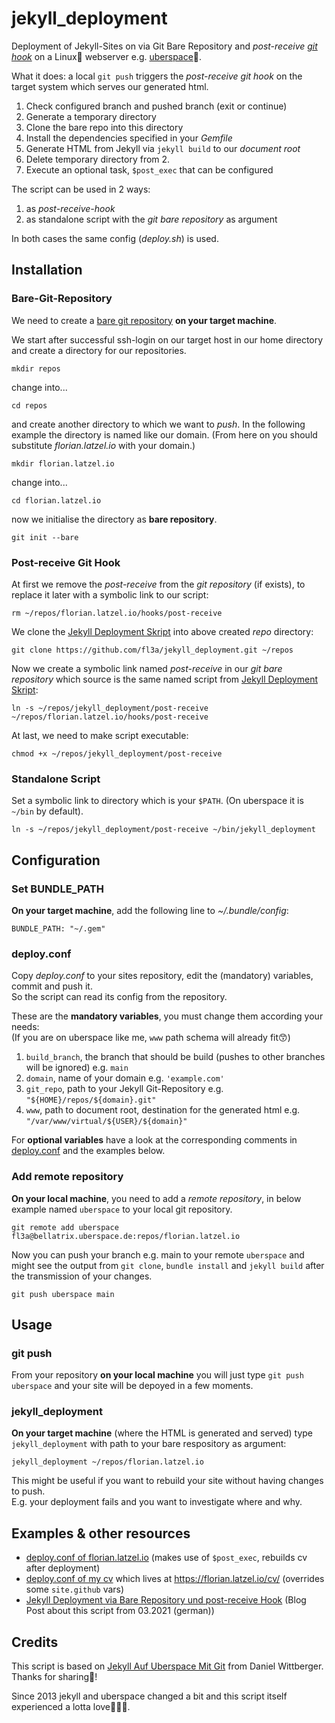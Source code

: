 # jekyll_deployment

Deployment of Jekyll-Sites on via Git Bare Repository and *post-receive* 
[*git hook*](https://git-scm.com/book/en/v2/Customizing-Git-Git-Hooks)
on a Linux🐧 webserver e.g. [uberspace](https://uberspace.de/en)🚀.

What it does: a local `git push` triggers the *post-receive git hook* on the target system
which serves our generated html.
1. Check configured branch and pushed branch (exit or continue)
2. Generate a temporary directory
3. Clone the bare repo into this directory
4. Install the dependencies specified in your *Gemfile*
5. Generate HTML from Jekyll via `jekyll build` to our *document root*
6. Delete temporary directory from 2.
7. Execute an optional task, `$post_exec` that can be configured

The script can be used in 2 ways:
1. as *post-receive-hook*
2. as standalone script with the *git bare repository* as argument

In both cases the same config (*deploy.sh*) is used.

## Installation

### Bare-Git-Repository

We need to create a [bare git repository](https://www.saintsjd.com/2011/01/what-is-a-bare-git-repository/) 
**on your target machine**.

We start after successful ssh-login on our target host in our home directory
and create a directory for our repositories.

```
mkdir repos
```
change into... 
```
cd repos
```
and create another directory to which we want to *push*.
In the following example the directory is named like our domain. 
(From here on you should substitute *florian.latzel.io* with your domain.)

```
mkdir florian.latzel.io
```

change into... 
```
cd florian.latzel.io
```

now we initialise the directory as **bare repository**.
```
git init --bare
```

### Post-receive Git Hook

At first we remove the *post-receive* from the *git repository* (if exists),
to replace it later with a symbolic link to our script:
```
rm ~/repos/florian.latzel.io/hooks/post-receive
```

We clone the [Jekyll Deployment Skript](https://github.com/fl3a/jekyll_deployment)
into above created *repo* directory:
```
git clone https://github.com/fl3a/jekyll_deployment.git ~/repos 
```

Now we create a symbolic link named *post-receive* in our *git bare repository* 
which source is the same named script from [Jekyll Deployment Skript](
https://github.com/fl3a/jekyll_deployment):
```
ln -s ~/repos/jekyll_deployment/post-receive ~/repos/florian.latzel.io/hooks/post-receive
```

At last, we need to make script executable:
```
chmod +x ~/repos/jekyll_deployment/post-receive
```

### Standalone Script

Set a symbolic link to directory which is your `$PATH`.
(On uberspace it is `~/bin` by default).
```
ln -s ~/repos/jekyll_deployment/post-receive ~/bin/jekyll_deployment
```
## Configuration

### Set BUNDLE_PATH

**On your target machine**, add the following line to *~/.bundle/config*:
```
BUNDLE_PATH: "~/.gem"
```

### deploy.conf

Copy *deploy.conf* to your sites repository, edit the (mandatory) variables, commit and push it.   
So the script can read its config from the repository.

These are the **mandatory variables**, you must change them according your needs:   
(If you are on uberspace like me, `www` path schema will already fit😙)

1. `build_branch`, the branch that should be build (pushes to other branches will be ignored) e.g. `main`
2. `domain`, name of your domain e.g. `'example.com'`
3. `git_repo`, path to your Jekyll Git-Repository e.g. `"${HOME}/repos/${domain}.git"`
4. `www`, path to document root, destination for the generated html e.g. `"/var/www/virtual/${USER}/${domain}"`

For **optional variables** have a look at the corresponding comments in [deploy.conf](
https://github.com/fl3a/jekyll_deployment/blob/master/deploy.conf) and the examples below.

### Add remote repository

**On your local machine**, you need to add a *remote repository*,
in below example named `uberspace` to your local git repository.
```
git remote add uberspace fl3a@bellatrix.uberspace.de:repos/florian.latzel.io
```

Now you can push your branch e.g. main to your remote `uberspace`
and might see the output from `git clone`, `bundle install` and `jekyll build`
after the transmission of your changes.
```
git push uberspace main
```

## Usage

### git push

From your repository **on your local machine** you will just type `git push uberspace`
and your site will be depoyed in a few moments.

### jekyll_deployment

**On your target machine** (where the HTML is generated and served) type `jekyll_deployment` 
with path to your bare respository as argument:
```
jekyll_deployment ~/repos/florian.latzel.io
```

This might be useful if you want to rebuild your site without having changes to push.   
E.g. your deployment fails and you want to investigate where and why.

## Examples & other resources

- [deploy.conf of florian.latzel.io](https://github.com/fl3a/florian.latzel.io/blob/master/deploy.conf) 
(makes use of `$post_exec`, rebuilds cv after deployment)
- [deploy.conf of my cv](https://github.com/fl3a/cv/blob/main/deploy.conf) 
which lives at <https://florian.latzel.io/cv/> (overrides some `site.github` vars)
- [Jekyll Deployment via Bare Repository und post-receive Hook](
https://florian.latzel.io/jekyll-deployment-via-bare-repository-und-post-receive-hook.html) 
(Blog Post about this script from 03.2021 (german))

## Credits

This script is based  on [Jekyll Auf Uberspace Mit Git](
https://www.wittberger.net/post/jekyll-auf-uberspace-mit-git/) from Daniel Wittberger.   
Thanks for sharing🙏!

Since 2013 jekyll and uberspace changed a bit 
and this script itself experienced a lotta love👨‍💻💕.
